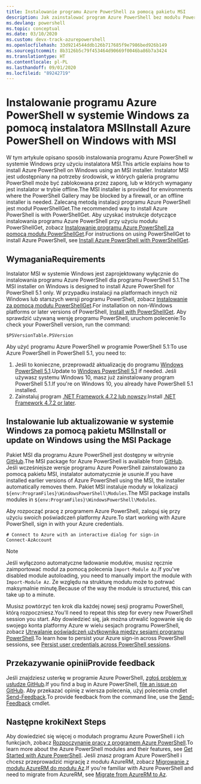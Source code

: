 ```yaml
---
title: Instalowanie programu Azure PowerShell za pomocą pakietu MSI
description: Jak zainstalować program Azure PowerShell bez modułu PowerShellGet za pomocą instalatora MSI
ms.devlang: powershell
ms.topic: conceptual
ms.date: 03/10/2020
ms.custom: devx-track-azurepowershell
ms.openlocfilehash: 33d9214544ddb126b717685f9e7986bed926b149
ms.sourcegitcommit: 8b3126b5c79f453464d90669f0046ba86b7a3424
ms.translationtype: HT
ms.contentlocale: pl-PL
ms.lasthandoff: 09/01/2020
ms.locfileid: "89242719"
---
```

# <a name="install-azure-powershell-on-windows-with-msi"></a><span data-ttu-id="7ec36-103">Instalowanie programu Azure PowerShell w systemie Windows za pomocą instalatora MSI</span><span class="sxs-lookup"><span data-stu-id="7ec36-103">Install Azure PowerShell on Windows with MSI</span></span>

<span data-ttu-id="7ec36-104">W tym artykule opisano sposób instalowania programu Azure PowerShell w systemie Windows przy użyciu instalatora MSI.</span><span class="sxs-lookup"><span data-stu-id="7ec36-104">This article explains how to install Azure PowerShell on Windows using an MSI installer.</span></span> <span data-ttu-id="7ec36-105">Instalator MSI jest udostępniany na potrzeby środowisk, w których galeria programu PowerShell może być zablokowana przez zaporę, lub w których wymagany jest instalator w trybie offline.</span><span class="sxs-lookup"><span data-stu-id="7ec36-105">The MSI installer is provided for environments where the PowerShell Gallery may be blocked by a firewall, or an offline installer is needed.</span></span> <span data-ttu-id="7ec36-106">Zalecaną metodą instalacji programu Azure PowerShell jest moduł PowerShellGet.</span><span class="sxs-lookup"><span data-stu-id="7ec36-106">The recommended way to install Azure PowerShell is with PowerShellGet.</span></span> <span data-ttu-id="7ec36-107">Aby uzyskać instrukcje dotyczące instalowania programu Azure PowerShell przy użyciu modułu PowerShellGet, zobacz [Instalowanie programu Azure PowerShell za pomocą modułu PowerShellGet](install-az-ps.md).</span><span class="sxs-lookup"><span data-stu-id="7ec36-107">For instructions on using PowerShellGet to install Azure PowerShell, see [Install Azure PowerShell with PowerShellGet](install-az-ps.md).</span></span>

## <a name="requirements"></a><span data-ttu-id="7ec36-108">Wymagania</span><span class="sxs-lookup"><span data-stu-id="7ec36-108">Requirements</span></span>

<span data-ttu-id="7ec36-109">Instalator MSI w systemie Windows jest zaprojektowany wyłącznie do instalowania programu Azure PowerShell dla programu PowerShell 5.1.</span><span class="sxs-lookup"><span data-stu-id="7ec36-109">The MSI installer on Windows is designed to install Azure PowerShell for PowerShell 5.1 only.</span></span> <span data-ttu-id="7ec36-110">W przypadku instalacji na platformach innych niż Windows lub starszych wersji programu PowerShell, zobacz [Instalowanie za pomocą modułu PowerShellGet](install-az-ps.md).</span><span class="sxs-lookup"><span data-stu-id="7ec36-110">For installation on non-Windows platforms or later versions of PowerShell, [Install with PowerShellGet](install-az-ps.md).</span></span> <span data-ttu-id="7ec36-111">Aby sprawdzić używaną wersję programu PowerShell, uruchom polecenie:</span><span class="sxs-lookup"><span data-stu-id="7ec36-111">To check your PowerShell version, run the command:</span></span>

```powershell-interactive
$PSVersionTable.PSVersion
```

<span data-ttu-id="7ec36-112">Aby użyć programu Azure PowerShell w programie PowerShell 5.1:</span><span class="sxs-lookup"><span data-stu-id="7ec36-112">To use Azure PowerShell in PowerShell 5.1, you need to:</span></span>

1. <span data-ttu-id="7ec36-113">Jeśli to konieczne, przeprowadź aktualizację do programu [Windows PowerShell 5.1](/powershell/scripting/windows-powershell/install/installing-windows-powershell#upgrading-existing-windows-powershell).</span><span class="sxs-lookup"><span data-stu-id="7ec36-113">Update to [Windows PowerShell 5.1](/powershell/scripting/windows-powershell/install/installing-windows-powershell#upgrading-existing-windows-powershell) if needed.</span></span> <span data-ttu-id="7ec36-114">Jeśli używasz systemu Windows 10, masz już zainstalowany program PowerShell 5.1.</span><span class="sxs-lookup"><span data-stu-id="7ec36-114">If you're on Windows 10, you already have PowerShell 5.1 installed.</span></span>
2. <span data-ttu-id="7ec36-115">Zainstaluj program [.NET Framework 4.7.2 lub nowszy](/dotnet/framework/install).</span><span class="sxs-lookup"><span data-stu-id="7ec36-115">Install [.NET Framework 4.7.2 or later](/dotnet/framework/install).</span></span>

## <a name="install-or-update-on-windows-using-the-msi-package"></a><span data-ttu-id="7ec36-116">Instalowanie lub aktualizowanie w systemie Windows za pomocą pakietu MSI</span><span class="sxs-lookup"><span data-stu-id="7ec36-116">Install or update on Windows using the MSI Package</span></span>

<span data-ttu-id="7ec36-117">Pakiet MSI dla programu Azure PowerShell jest dostępny w witrynie [GitHub](https://github.com/Azure/azure-powershell/releases/latest).</span><span class="sxs-lookup"><span data-stu-id="7ec36-117">The MSI package for Azure PowerShell is available from [GitHub](https://github.com/Azure/azure-powershell/releases/latest).</span></span> <span data-ttu-id="7ec36-118">Jeśli wcześniejsze wersje programu Azure PowerShell zainstalowano za pomocą pakietu MSI, instalator automatycznie je usunie.</span><span class="sxs-lookup"><span data-stu-id="7ec36-118">If you have installed earlier versions of Azure PowerShell using the MSI, the installer automatically removes them.</span></span> <span data-ttu-id="7ec36-119">Pakiet MSI instaluje moduły w lokalizacji `${env:ProgramFiles}\WindowsPowerShell\Modules`.</span><span class="sxs-lookup"><span data-stu-id="7ec36-119">The MSI package installs modules in `${env:ProgramFiles}\WindowsPowerShell\Modules`.</span></span>

<span data-ttu-id="7ec36-120">Aby rozpocząć pracę z programem Azure PowerShell, zaloguj się przy użyciu swoich poświadczeń platformy Azure.</span><span class="sxs-lookup"><span data-stu-id="7ec36-120">To start working with Azure PowerShell, sign in with your Azure credentials.</span></span>

```powershell-interactive
# Connect to Azure with an interactive dialog for sign-in
Connect-AzAccount
```

> [!NOTE]
> <span data-ttu-id="7ec36-121">Jeśli wyłączono automatyczne ładowanie modułów, musisz ręcznie zaimportować moduł za pomocą polecenia `Import-Module Az`.</span><span class="sxs-lookup"><span data-stu-id="7ec36-121">If you've disabled module autoloading, you need to manually import the module with `Import-Module Az`.</span></span> <span data-ttu-id="7ec36-122">Ze względu na strukturę modułu może to potrwać maksymalnie minutę.</span><span class="sxs-lookup"><span data-stu-id="7ec36-122">Because of the way the module is structured, this can take up to a minute.</span></span>

<span data-ttu-id="7ec36-123">Musisz powtórzyć ten krok dla każdej nowej sesji programu PowerShell, którą rozpoczniesz.</span><span class="sxs-lookup"><span data-stu-id="7ec36-123">You'll need to repeat this step for every new PowerShell session you start.</span></span> <span data-ttu-id="7ec36-124">Aby dowiedzieć się, jak można utrwalić logowanie się do swojego konta platformy Azure w wielu sesjach programu PowerShell, zobacz [Utrwalanie poświadczeń użytkownika między sesjami programu PowerShell](context-persistence.md).</span><span class="sxs-lookup"><span data-stu-id="7ec36-124">To learn how to persist your Azure sign-in across PowerShell sessions, see [Persist user credentials across PowerShell sessions](context-persistence.md).</span></span>

## <a name="provide-feedback"></a><span data-ttu-id="7ec36-125">Przekazywanie opinii</span><span class="sxs-lookup"><span data-stu-id="7ec36-125">Provide feedback</span></span>

<span data-ttu-id="7ec36-126">Jeśli znajdziesz usterkę w programie Azure PowerShell, [zgłoś problem w usłudze GitHub](https://github.com/Azure/azure-powershell/issues).</span><span class="sxs-lookup"><span data-stu-id="7ec36-126">If you find a bug in Azure PowerShell, [file an issue on GitHub](https://github.com/Azure/azure-powershell/issues).</span></span> <span data-ttu-id="7ec36-127">Aby przekazać opinię z wiersza polecenia, użyj polecenia cmdlet [Send-Feedback](/powershell/module/az.accounts/send-feedback).</span><span class="sxs-lookup"><span data-stu-id="7ec36-127">To provide feedback from the command line, use the [Send-Feedback](/powershell/module/az.accounts/send-feedback) cmdlet.</span></span>

## <a name="next-steps"></a><span data-ttu-id="7ec36-128">Następne kroki</span><span class="sxs-lookup"><span data-stu-id="7ec36-128">Next Steps</span></span>

<span data-ttu-id="7ec36-129">Aby dowiedzieć się więcej o modułach programu Azure PowerShell i ich funkcjach, zobacz [Rozpoczynanie pracy z programem Azure PowerShell](get-started-azureps.md).</span><span class="sxs-lookup"><span data-stu-id="7ec36-129">To learn more about the Azure PowerShell modules and their features, see [Get Started with Azure PowerShell](get-started-azureps.md).</span></span> <span data-ttu-id="7ec36-130">Jeśli znasz program Azure PowerShell i chcesz przeprowadzić migrację z modułu AzureRM, zobacz [Migrowanie z modułu AzureRM do modułu Az](migrate-from-azurerm-to-az.md).</span><span class="sxs-lookup"><span data-stu-id="7ec36-130">If you're familiar with Azure PowerShell and need to migrate from AzureRM, see [Migrate from AzureRM to Az](migrate-from-azurerm-to-az.md).</span></span>

